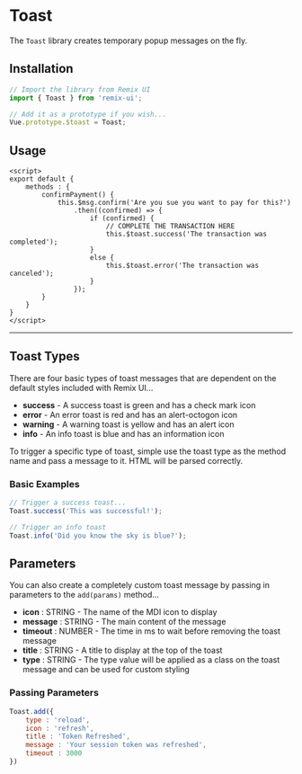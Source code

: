 # Toast
The `Toast` library creates temporary popup messages on the fly.

## Installation
```js
// Import the library from Remix UI
import { Toast } from 'remix-ui';

// Add it as a prototype if you wish...
Vue.prototype.$toast = Toast;
```

## Usage
```vue
<script>
export default {
	methods : {
		confirmPayment() {
			this.$msg.confirm('Are you sue you want to pay for this?')
				.then((confirmed) => {
					if (confirmed) {
						// COMPLETE THE TRANSACTION HERE
						this.$toast.success('The transaction was completed');
					}
					else {
						this.$toast.error('The transaction was canceled');
					}
				});
		}
	}
}
</script>
```

---

## Toast Types
There are four basic types of toast messages that are dependent on the default styles included with Remix UI...
* **success** - A success toast is green and has a check mark icon
* **error** - An error toast is red and has an alert-octogon icon
* **warning** - A warning toast is yellow and has an alert icon
* **info** - An info toast is blue and has an information icon

To trigger a specific type of toast, simple use the toast type as the method name and pass a message to it. HTML will be parsed correctly.

### Basic Examples
```js
// Trigger a success toast...
Toast.success('This was successful!');

// Trigger an info toast
Toast.info('Did you know the sky is blue?');
```

## Parameters
You can also create a completely custom toast message by passing in parameters to the `add(params)` method...
* **icon** : STRING - The name of the MDI icon to display
* **message** : STRING - The main content of the message
* **timeout** : NUMBER - The time in ms to wait before removing the toast message
* **title** : STRING - A title to display at the top of the toast
* **type** : STRING - The type value will be applied as a class on the toast message and can be used for custom styling


### Passing Parameters
```js
Toast.add({
	type : 'reload',
	icon : 'refresh',
	title : 'Token Refreshed',
	message : 'Your session token was refreshed',
	timeout : 3000
})
```